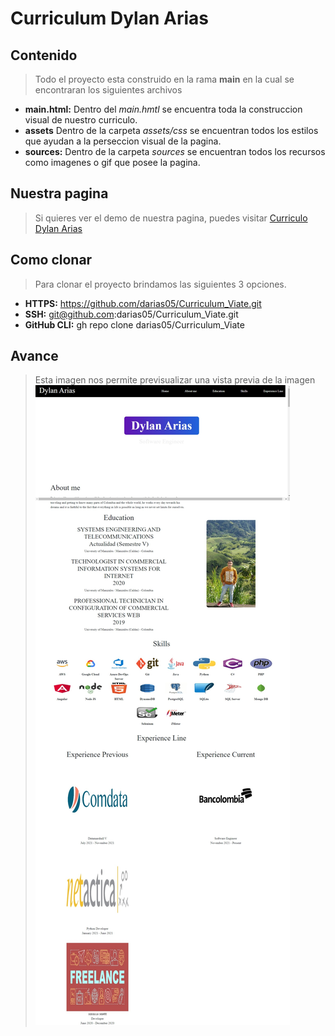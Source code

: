 # Curriculum Dylan Arias
## Contenido
> Todo el proyecto esta construido en la rama **main** en la cual se encontraran los siguientes archivos
* **main.html:** Dentro del *main.hmtl* se encuentra toda la construccion visual de nuestro curriculo.
* **assets** Dentro de la carpeta *assets/css* se encuentran todos los estilos que ayudan a la perseccion visual de la pagina.
* **sources:** Dentro de la carpeta *sources* se encuentran todos los recursos como imagenes o gif que posee la pagina.

## Nuestra pagina
> Si quieres ver el demo de nuestra pagina, puedes visitar 
[Curriculo Dylan Arias](https://darias05.github.io/curriculum_viate/)

## Como clonar
> Para clonar el proyecto brindamos las siguientes 3 opciones.
 * **HTTPS:** https://github.com/darias05/Curriculum_Viate.git
 * **SSH:** git@github.com:darias05/Curriculum_Viate.git
 * **GitHub CLI:** gh repo clone darias05/Curriculum_Viate

 ## Avance
> Esta imagen nos permite previsualizar una vista previa de la imagen
![foto de cabecera](./sources/Pagina.jpeg)